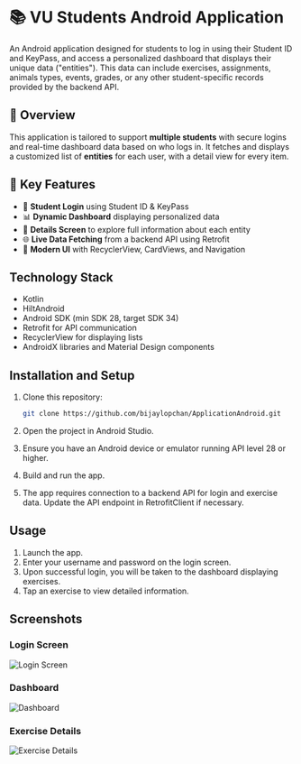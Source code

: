 # 📚 VU Students Android Application

An Android application designed for students to log in using their Student ID and KeyPass, and access a personalized dashboard that displays their unique data ("entities"). This data can include exercises, assignments, animals types, events, grades, or any other student-specific records provided by the backend API.

## 🚀 Overview

This application is tailored to support **multiple students** with secure logins and real-time dashboard data based on who logs in. It fetches and displays a customized list of **entities** for each user, with a detail view for every item.

## 🧩 Key Features

- 🔐 **Student Login** using Student ID & KeyPass
- 📊 **Dynamic Dashboard** displaying personalized data
- 📄 **Details Screen** to explore full information about each entity
- 🌐 **Live Data Fetching** from a backend API using Retrofit
- 📱 **Modern UI** with RecyclerView, CardViews, and Navigation

## Technology Stack

- Kotlin
- HiltAndroid
- Android SDK (min SDK 28, target SDK 34)
- Retrofit for API communication
- RecyclerView for displaying lists
- AndroidX libraries and Material Design components

## Installation and Setup

1. Clone this repository:

   ```bash
   git clone https://github.com/bijaylopchan/ApplicationAndroid.git
2. Open the project in Android Studio.
3. Ensure you have an Android device or emulator running API level 28 or higher.
4. Build and run the app.
5. The app requires connection to a backend API for login and exercise data. Update the API endpoint in RetrofitClient if necessary.

## Usage

1. Launch the app.
2. Enter your username and password on the login screen.
3. Upon successful login, you will be taken to the dashboard displaying exercises.
4. Tap an exercise to view detailed information.

## Screenshots

### Login Screen
![Login Screen](screenshots/LoginScreen.png)

### Dashboard
![Dashboard](screenshots/DashboardScreen.png)

### Exercise Details
![Exercise Details](screenshots/DetailScreen.png)





